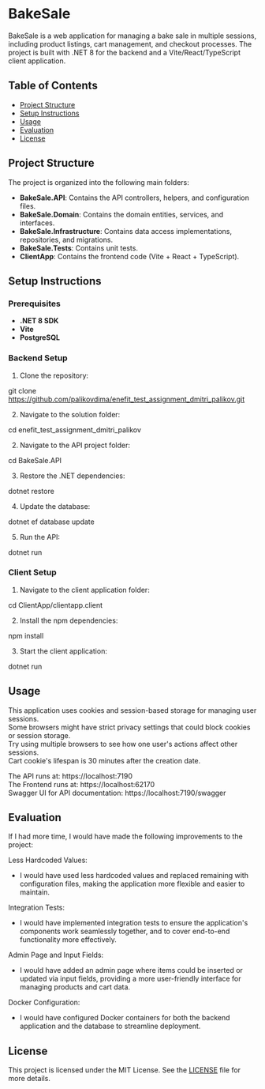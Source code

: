 # BakeSale

BakeSale is a web application for managing a bake sale in multiple sessions, including product listings, cart management, and checkout processes. The project is built with .NET 8 for the backend and a Vite/React/TypeScript client application.

## Table of Contents

- [Project Structure](#project-structure)
- [Setup Instructions](#setup-instructions)
- [Usage](#usage)
- [Evaluation](#evaluation)
- [License](#license)

## Project Structure

The project is organized into the following main folders:

- **BakeSale.API**: Contains the API controllers, helpers, and configuration files.
- **BakeSale.Domain**: Contains the domain entities, services, and interfaces.
- **BakeSale.Infrastructure**: Contains data access implementations, repositories, and migrations.
- **BakeSale.Tests**: Contains unit tests.
- **ClientApp**: Contains the frontend code (Vite + React + TypeScript).

## Setup Instructions

### Prerequisites

- **.NET 8 SDK**
- **Vite**
- **PostgreSQL**

### Backend Setup

1. Clone the repository:


git clone https://github.com/palikovdima/enefit_test_assignment_dmitri_palikov.git


2. Navigate to the solution folder:

cd enefit_test_assignment_dmitri_palikov


2. Navigate to the API project folder:
   
cd BakeSale.API


3. Restore the .NET dependencies:

dotnet restore


4. Update the database:

dotnet ef database update


5. Run the API:

dotnet run


### Client Setup


1. Navigate to the client application folder:

cd ClientApp/clientapp.client


2. Install the npm dependencies:

npm install


3. Start the client application:

dotnet run


## Usage


This application uses cookies and session-based storage for managing user sessions.  <br>
Some browsers might have strict privacy settings that could block cookies or session storage.  <br>
Try using multiple browsers to see how one user's actions affect other sessions. <br>
Cart cookie's lifespan is 30 minutes after the creation date. <br>

The API runs at: https://localhost:7190 <br>
The Frontend runs at: https://localhost:62170 <br>
Swagger UI for API documentation: https://localhost:7190/swagger


## Evaluation


If I had more time, I would have made the following improvements to the project:<br>

Less Hardcoded Values: <br>
* I would have used less hardcoded values and replaced remaining with configuration files, making the application more flexible and easier to maintain.<br>

Integration Tests: <br>
* I would have implemented integration tests to ensure the application's components work seamlessly together, and to cover end-to-end functionality more effectively.<br>

Admin Page and Input Fields: <br>
* I would have added an admin page where items could be inserted or updated via input fields, providing a more user-friendly interface for managing products and cart data.<br>

Docker Configuration: <br>
* I would have configured Docker containers for both the backend application and the database to streamline deployment.<br>


## License

This project is licensed under the MIT License. See the [LICENSE](LICENSE) file for more details.
